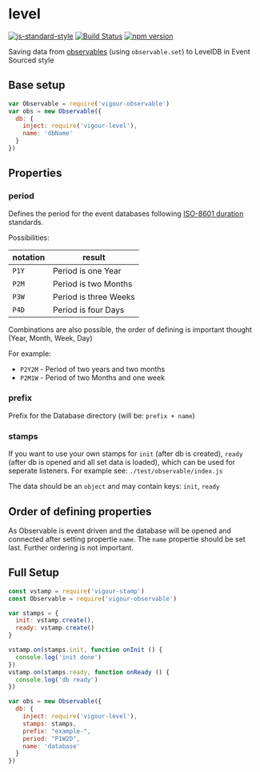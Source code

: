 # level
[![js-standard-style](https://img.shields.io/badge/code%20style-standard-brightgreen.svg)](http://standardjs.com/)
[![Build Status](https://travis-ci.org/vigour-io/level.svg?branch=master)](https://travis-ci.org/vigour-io/level)
[![npm version](https://badge.fury.io/js/vigour-level.svg)](https://badge.fury.io/js/vigour-level)

Saving data from [observables](https://github.com/vigour-io/observable) (using `observable.set`) to LevelDB in Event Sourced style

## Base setup

```javascript
var Observable = require('vigour-observable')
var obs = new Observable({
  db: {
    inject: require('vigour-level'),
    name: 'dbName'
  }
})
```

## Properties

### period

Defines the period for the event databases following [ISO-8601 duration](https://en.wikipedia.org/wiki/ISO_8601#Durations) standards.

Possibilities:

| notation | result |
| -------- | ------ |
| `P1Y` | Period is one Year |
| `P2M` | Period is two Months |
| `P3W` | Period is three Weeks |
| `P4D` | Period is four Days |

Combinations are also possible, the order of defining is important thought (Year, Month, Week, Day)

For example:

- `P2Y2M` - Period of two years and two months
- `P2M1W` - Period of two Months and one week

### prefix

Prefix for the Database directory (will be: `prefix + name`)

### stamps

If you want to use your own stamps for `init` (after db is created), `ready` (after db is opened and all set data is loaded), which can be used for seperate listeners. For example see: `./test/observable/index.js`

The data should be an `object` and may contain keys: `init`, `ready`

## Order of defining properties

As Observable is event driven and the database will be opened and connected after setting propertie `name`. The `name` propertie should be set last.
Further ordering is not important.

## Full Setup

```javascript
const vstamp = require('vigour-stamp')
const Observable = require('vigour-observable')

var stamps = {
  init: vstamp.create(),
  ready: vstamp.create()
}

vstamp.on(stamps.init, function onInit () {
  console.log('init done')
})
vstamp.on(stamps.ready, function onReady () {
  console.log('db ready')
})

var obs = new Observable({
  db: {
    inject: require('vigour-level'),
    stamps: stamps,
    prefix: "example-",
    period: "P1W2D",
    name: 'database'
  }
})
```

